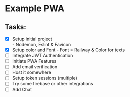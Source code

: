 # Example PWA

## Tasks:
 - [x] Setup initial project  
        - Nodemon, Eslint & Favicon
 - [x] Setup color and Font
        - Font = Railway & Color for texts
 - [ ] Integrate JWT Authentication
 - [ ] Initiate PWA Features
 - [ ] Add email verification
 - [ ] Host it somewhere
 - [ ] Setup token sessions (multiple)
 - [ ] Try some firebase or other integrations
 - [ ] Add Chat 